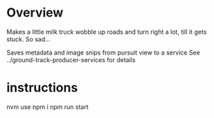 # Overview
Makes a little milk truck wobble up roads and turn right a lot, till it gets stuck.
So sad...

Saves metadata and image snips from pursuit view to a service 
See ../ground-track-producer-services for details


# instructions
nvm use
npm i
npm run start
